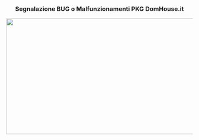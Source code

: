 </center><h3 style="text-align: center;"><strong>Segnalazione BUG o Malfunzionamenti PKG DomHouse.it</strong></h3><center></center>
<img class="alignnone wp-image-4738 size-full" src="https://domhouse.it/wp-content/uploads/2022/04/domhouse.it-help.png" alt="" width="820" height="312" />
<div class="x11i5rnm xat24cr x1mh8g0r x1vvkbs xtlvy1s"></div>

